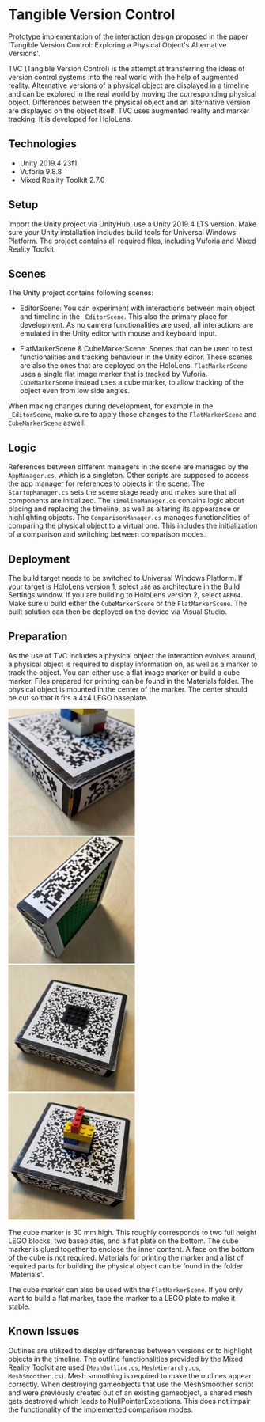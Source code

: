 # Tangible Version Control

Prototype implementation of the interaction design proposed in the paper 'Tangible Version Control: Exploring a Physical Object's Alternative Versions'.

TVC (Tangible Version Control) is the attempt at transferring the ideas of version control systems into the real world with the help of augmented reality.
Alternative versions of a physical object are displayed in a timeline and can be explored in the real world by moving the corresponding physical object.
Differences between the physical object and an alternative version are displayed on the object itself.
TVC uses augmented reality and marker tracking.
It is developed for HoloLens.

## Technologies

- Unity 2019.4.23f1
- Vuforia 9.8.8
- Mixed Reality Toolkit 2.7.0

## Setup

Import the Unity project via UnityHub, use a Unity 2019.4 LTS version.
Make sure your Unity installation includes build tools for Universal Windows Platform.
The project contains all required files, including Vuforia and Mixed Reality Toolkit.

## Scenes

The Unity project contains following scenes:

- EditorScene:
You can experiment with interactions between main object and timeline in the `_EditorScene`.
This also the primary place for development.
As no camera functionalities are used, all interactions are emulated in the Unity editor with mouse and keyboard input.

- FlatMarkerScene & CubeMarkerScene:
Scenes that can be used to test functionalities and tracking behaviour in the Unity editor.
These scenes are also the ones that are deployed on the HoloLens.
`FlatMarkerScene` uses a single flat image marker that is tracked by Vuforia.
`CubeMarkerScene` instead uses a cube marker, to allow tracking of the object even from low side angles.

When making changes during development, for example in the `_EditorScene`, make sure to apply those changes to the `FlatMarkerScene` and `CubeMarkerScene` aswell.

## Logic

References between different managers in the scene are managed by the `AppManager.cs`, which is a singleton.
Other scripts are supposed to access the app manager for references to objects in the scene. 
The `StartupManager.cs` sets the scene stage ready and makes sure that all components are initialized.
The `TimelineManager.cs` contains logic about placing and replacing the timeline, as well as altering its appearance or highlighting objects.
The `ComparisonManager.cs` manages functionalities of comparing the physical object to a virtual one.
This includes the initialization of a comparison and switching between comparison modes.

## Deployment

The build target needs to be switched to Universal Windows Platform.
If your target is HoloLens version 1, select `x86` as architecture in the Build Settings window.
If you are building to HoloLens version 2, select `ARM64`.
Make sure u build either the `CubeMarkerScene` or the `FlatMarkerScene`.
The built solution can then be deployed on the device via Visual Studio.

## Preparation

As the use of TVC includes a physical object the interaction evolves around, a physical object is required to display information on, as well as a marker to track the object.
You can either use a flat image marker or build a cube marker.
Files prepared for printing can be found in the Materials folder.
The physical object is mounted in the center of the marker.
The center should be cut so that it fits a 4x4 LEGO baseplate.

![Cube marker build](./Materials/images/cubeMarker_edge.jpg)
![Cube marker build](./Materials/images/cubeMarker_bottom.jpg)
![Cube marker build](./Materials/images/cubeMarker_unmounted.jpg)
![Cube marker build](./Materials/images/cubeMarker_mounted.jpg)

The cube marker is 30 mm high.
This roughly corresponds to two full height LEGO blocks, two baseplates, and a flat plate on the bottom.
The cube marker is glued together to enclose the inner content.
A face on the bottom of the cube is not required.
Materials for printing the marker and a list of required parts for building the physical object can be found in the folder 'Materials'.

The cube marker can also be used with the `FlatMarkerScene`.
If you only want to build a flat marker, tape the marker to a LEGO plate to make it stable.

## Known Issues

Outlines are utilized to display differences between versions or to highlight objects in the timeline.
The outline functionalities provided by the Mixed Reality Toolkit are used (`MeshOutline.cs`, `MeshHierarchy.cs`, `MeshSmoother.cs`).
Mesh smoothing is required to make the outlines appear correctly.
When destroying gameobjects that use the MeshSmoother script and were previously created out of an existing gameobject, a shared mesh gets destroyed which leads to NullPointerExceptions.
This does not impair the functionality of the implemented comparison modes.
